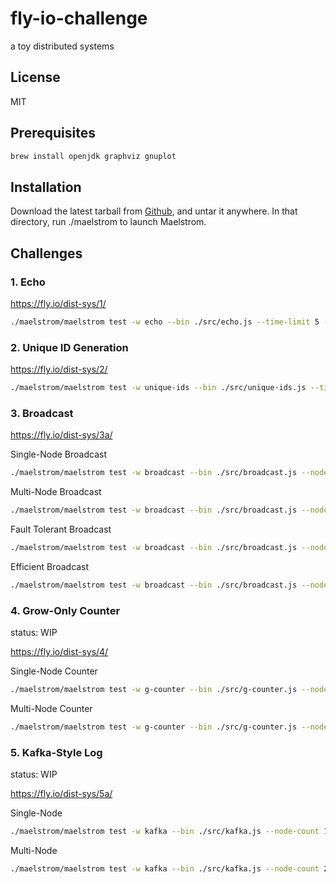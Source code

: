 # fly-io-challenge

a toy distributed systems

## License

MIT

## Prerequisites

```bash
brew install openjdk graphviz gnuplot
```

## Installation

Download the latest tarball from [Github](https://github.com/jepsen-io/maelstrom/releases/tag/v0.2.3), and untar it anywhere. In that directory, run ./maelstrom <args> to launch Maelstrom.

## Challenges

### 1. Echo

https://fly.io/dist-sys/1/

```bash
./maelstrom/maelstrom test -w echo --bin ./src/echo.js --time-limit 5 --log-stderr
```

### 2. Unique ID Generation

https://fly.io/dist-sys/2/

```bash
./maelstrom/maelstrom test -w unique-ids --bin ./src/unique-ids.js --time-limit 30 --rate 1000 --node-count 3 --availability total --nemesis partition --log-stderr
```

### 3. Broadcast

https://fly.io/dist-sys/3a/

Single-Node Broadcast
```bash
./maelstrom/maelstrom test -w broadcast --bin ./src/broadcast.js --node-count 1 --time-limit 20 --rate 100 --log-stderr 
```

Multi-Node Broadcast

```bash
./maelstrom/maelstrom test -w broadcast --bin ./src/broadcast.js --node-count 5 --time-limit 20 --rate 100 --log-stderr
```

Fault Tolerant Broadcast

```bash
./maelstrom/maelstrom test -w broadcast --bin ./src/broadcast.js --node-count 5 --time-limit 20 --rate 100 --nemesis partition --log-stderr
```

Efficient Broadcast

```bash
./maelstrom/maelstrom test -w broadcast --bin ./src/broadcast.js --node-count 25 --time-limit 20 --rate 100 --latency 100 --log-stderr
```

### 4. Grow-Only Counter

status: WIP

https://fly.io/dist-sys/4/

Single-Node Counter

```bash
./maelstrom/maelstrom test -w g-counter --bin ./src/g-counter.js --node-count 1 --rate 100 --time-limit 20 --nemesis partition --log-stderr
```

Multi-Node Counter

```bash
./maelstrom/maelstrom test -w g-counter --bin ./src/g-counter.js --node-count 3 --rate 100 --time-limit 20 --nemesis partition --log-stderr
```

### 5. Kafka-Style Log

status: WIP

https://fly.io/dist-sys/5a/

Single-Node

```bash
./maelstrom/maelstrom test -w kafka --bin ./src/kafka.js --node-count 1 --concurrency 2n --time-limit 20 --rate 1000 --log-stderr
```

Multi-Node

```bash
./maelstrom/maelstrom test -w kafka --bin ./src/kafka.js --node-count 2 --concurrency 2n --time-limit 20 --rate 1000 --log-stderr
```

